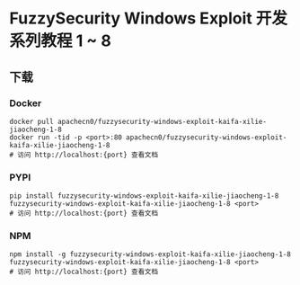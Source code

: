 # FuzzySecurity Windows Exploit 开发系列教程 1 ~ 8

## 下载

### Docker

```
docker pull apachecn0/fuzzysecurity-windows-exploit-kaifa-xilie-jiaocheng-1-8
docker run -tid -p <port>:80 apachecn0/fuzzysecurity-windows-exploit-kaifa-xilie-jiaocheng-1-8
# 访问 http://localhost:{port} 查看文档
```

### PYPI

```
pip install fuzzysecurity-windows-exploit-kaifa-xilie-jiaocheng-1-8
fuzzysecurity-windows-exploit-kaifa-xilie-jiaocheng-1-8 <port>
# 访问 http://localhost:{port} 查看文档
```

### NPM

```
npm install -g fuzzysecurity-windows-exploit-kaifa-xilie-jiaocheng-1-8
fuzzysecurity-windows-exploit-kaifa-xilie-jiaocheng-1-8 <port>
# 访问 http://localhost:{port} 查看文档
```